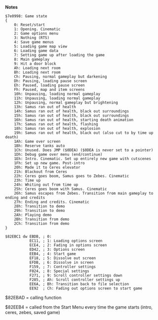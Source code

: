 __Notes__

    $7e0998: Game state
    {
        0: Reset/start
        1: Opening. Cinematic
        2: Game options menu
        3: Nothing (RTS)
        4: Save game menus
        5: Loading game map view
        6: Loading game data
        7: Setting game up after loading the game
        8: Main gameplay
        9: Hit a door block
        Ah: Loading next room
        Bh: Loading next room
        Ch: Pausing, normal gameplay but darkening
        Dh: Pausing, loading pause screen
        Eh: Paused, loading pause screen
        Fh: Paused, map and item screens
        10h: Unpausing, loading normal gameplay
        11h: Unpausing, loading normal gameplay
        12h: Unpausing, normal gameplay but brightening
        13h: Samus ran out of health
        14h: Samus ran out of health, black out surroundings
        15h: Samus ran out of health, black out surroundings
        16h: Samus ran out of health, starting death animation
        17h: Samus ran out of health, flashing
        18h: Samus ran out of health, explosion
        19h: Samus ran out of health, black out (also cut to by time up death)
        1Ah: Game over screen
        1Bh: Reserve tanks auto
        1Ch: Unused. Does JMP ($0DEA) ($0DEA is never set to a pointer)
        1Dh: Debug game over menu (end/continue)
        1Eh: Intro. Cinematic. Set up entirely new game with cutscenes
        1Fh: Set up new game. Post-intro
        20h: Made it to Ceres elevator
        21h: Blackout from Ceres
        22h: Ceres goes boom, Samus goes to Zebes. Cinematic
        23h: Time up
        24h: Whiting out from time up
        25h: Ceres goes boom with Samus. Cinematic
        26h: Samus escapes from Zebes. Transition from main gameplay to ending and credits
        27h: Ending and credits. Cinematic
        28h: Transition to demo
        29h: Transition to demo
        2Ah: Playing demo
        2Bh: Transition from demo
        2Ch: Transition from demo
    }
    
    $82EBC1 dw EBDB, ; 0:  
               EC11, ; 1: Loading options screen  
               ECE4, ; 2: Fading in options screen  
               ED42, ; 3: Options screen  
               EEB4, ; 4: Start game  
               EF18, ; 5: Dissolve out screen  
               EFDB, ; 6: Dissolve in screen  
               F159, ; 7: Controller settings  
               F024, ; 8: Special settings  
               F271, ; 9: Scroll controller settings down  
               F285, ; Ah: Scroll controller settings up  
               EE6A, ; Bh: Transition back to file selection  
               EE92  ; Ch: Fading out options screen to start game

$82EBAD = calling function

$82EEB4 = called from the Start Menu every time the game starts (intro, ceres, zebes, saved game)